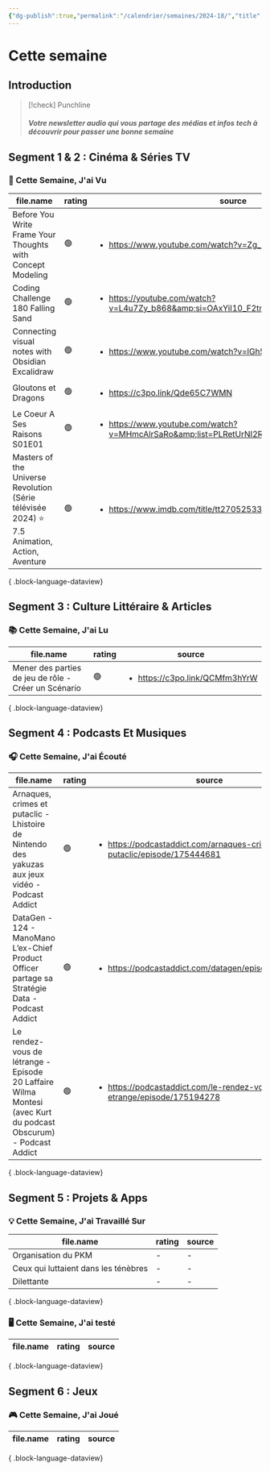 ```yaml
---
{"dg-publish":true,"permalink":"/calendrier/semaines/2024-18/","title":"Cette semaine"}
---
```



# Cette semaine

## Introduction

> [!check] Punchline
> ##### Votre newsletter audio qui vous partage des médias et infos tech à découvrir pour passer une bonne semaine



## Segment 1 & 2 : Cinéma & Séries TV

### 🍿 Cette Semaine, J'ai Vu

| file.name                                                                                    | rating | source                                                                                                    |
| -------------------------------------------------------------------------------------------- | ------ | --------------------------------------------------------------------------------------------------------- |
| Before You Write Frame Your Thoughts with Concept Modeling                                   | 🟢     | <ul><li>https://www.youtube.com/watch?v=Zg_DUj68VkY</li></ul>                                             |
| Coding Challenge 180 Falling Sand                                                            | 🟢     | <ul><li>https://youtube.com/watch?v=L4u7Zy_b868&amp;si=OAxYiI10_F2tm5zr</li></ul>                         |
| Connecting visual notes with Obsidian Excalidraw                                             | 🟢     | <ul><li>https://www.youtube.com/watch?v=lGh53N_Lj2Q</li></ul>                                             |
| Gloutons et Dragons                                                                          | 🟢     | <ul><li>https://c3po.link/Qde65C7WMN</li></ul>                                                            |
| Le Coeur A Ses Raisons S01E01                                                                | 🟢     | <ul><li>https://www.youtube.com/watch?v=MHmcAlrSaRo&amp;list=PLRetUrNI2Rc0AH2A94bDi0EzltK3I7pVQ</li></ul> |
| Masters of the Universe Revolution (Série télévisée 2024) ⭐ 7.5  Animation, Action, Aventure | 🟢     | <ul><li>https://www.imdb.com/title/tt27052533/?language=fr-ca</li></ul>                                   |

{ .block-language-dataview}

## Segment 3 : Culture Littéraire & Articles

### 📚 Cette Semaine, J'ai Lu

| file.name                                            | rating | source                                         |
| ---------------------------------------------------- | ------ | ---------------------------------------------- |
| Mener des parties de jeu de rôle - Créer un Scénario | 🟢     | <ul><li>https://c3po.link/QCMfm3hYrW</li></ul> |

{ .block-language-dataview}

## Segment 4 : Podcasts Et Musiques

### 🎧 Cette Semaine, J'ai Écouté

| file.name                                                                                                        | rating | source                                                                                    |
| ---------------------------------------------------------------------------------------------------------------- | ------ | ----------------------------------------------------------------------------------------- |
| Arnaques, crimes et putaclic - Lhistoire de Nintendo  des yakuzas aux jeux vidéo - Podcast Addict                | 🟢     | <ul><li>https://podcastaddict.com/arnaques-crimes-et-putaclic/episode/175444681</li></ul> |
| DataGen - 124 - ManoMano  L’ex-Chief Product Officer partage sa Stratégie Data - Podcast Addict                  | 🟢     | <ul><li>https://podcastaddict.com/datagen/episode/174952502</li></ul>                     |
| Le rendez-vous de létrange - Episode 20  Laffaire Wilma Montesi (avec Kurt du podcast Obscurum) - Podcast Addict | 🟢     | <ul><li>https://podcastaddict.com/le-rendez-vous-de-l-etrange/episode/175194278</li></ul> |

{ .block-language-dataview}

## Segment 5 : Projets & Apps

### 💡 Cette Semaine, J'ai Travaillé Sur

| file.name                            | rating | source |
| ------------------------------------ | ------ | ------ |
| Organisation du PKM                  | \-     | \-     |
| Ceux qui luttaient dans les ténèbres | \-     | \-     |
| Dilettante                           | \-     | \-     |

{ .block-language-dataview}

### 🖥 Cette Semaine, J'ai testé

| file.name | rating | source |
| --------- | ------ | ------ |

{ .block-language-dataview}

## Segment 6 : Jeux

### 🎮 Cette Semaine, J'ai Joué

| file.name | rating | source |
| --------- | ------ | ------ |

{ .block-language-dataview}
